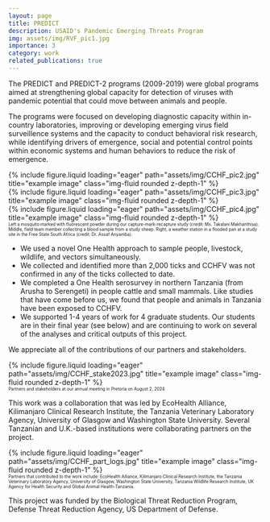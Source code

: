 ```yaml
---
layout: page
title: PREDICT 
description: USAID's Pandemic Emerging Threats Program
img: assets/img/RVF_pic1.jpg
importance: 3
category: work
related_publications: true
---
```

<style>
div.caption {
  font-size: 0.6em;
}
</style>

The PREDICT and PREDICT-2 programs (2009-2019) were global programs aimed at strengthening global capacity for detection of viruses with pandemic potential that could move between animals and people.

The programs were focused on developing diagnostic capacity within in-country laboratories, improving or developing emerging virus field surveillence systems and the capacity to conduct behavioral risk research, while identifying drivers of emergence, social and potential control points within economic systems and human behaviors to reduce the risk of emergence.

<div class="row">
    <div class="col-sm mt-3 mt-md-0">
        {% include figure.liquid loading="eager" path="assets/img/CCHF_pic2.jpg" title="example image" class="img-fluid rounded z-depth-1" %}
    </div>
    <div class="col-sm mt-3 mt-md-0">
        {% include figure.liquid loading="eager" path="assets/img/CCHF_pic3.jpg" title="example image" class="img-fluid rounded z-depth-1" %}
    </div>
    <div class="col-sm mt-3 mt-md-0">
        {% include figure.liquid loading="eager" path="assets/img/CCHF_pic4.jpg" title="example image" class="img-fluid rounded z-depth-1" %}
    </div>
</div>
<div class="caption">
    Left a mosquito marked with fluorescent powder during our capture-mark-recapture study (credit: Ms. Takalani Makhanthisa). Middle, field team member collecting a blood sample from a study sheep. Right, a weather station in a flooded pan at a study site in the Free State South Africa (credit: Dr. Assaf Anyamba).
</div>

- We used a novel One Health approach to sample people, livestock, wildlife, and vectors simultaneously.
- We collected and identified more than 2,000 ticks and CCHFV was not confirmed in any of the ticks collected to date.
- We completed a One Health serosurvey in northern Tanzania (from Arusha to Serengeti) in people cattle and small mammals. Like studies that have come before us, we found that people and animals in Tanzania have been exposed to CCHFV. 
- We supported 1-4 years of work for 4 graduate students. Our students are in their final year (see below) and are continuing to work on several of the analyses and critical outputs of this project. 

We appreciate all of the contributions of our partners and stakeholders.

<div class="row">
    <div class="col-sm mt-3 mt-md-0">
        {% include figure.liquid loading="eager" path="assets/img/CCHF_stake2023.jpg" title="example image" class="img-fluid rounded z-depth-1" %}
    </div>
</div>
<div class="caption">
    Partners and stakeholders at our annual meeting in Pretoria on August 2, 2024
</div>

This work was a collaboration that was led by EcoHealth Alliance, Kilimanjaro Clinical Research Institute, the Tanzania Veterinary Laboratory Agency, University of Glasgow and Washington State University. Several Tanzanian and U.K.-based institutions were collaborating partners on the project.


<div class="row">
    <div class="col-sm mt-3 mt-md-0">
        {% include figure.liquid loading="eager" path="assets/img/CCHF_part_logs.jpg" title="example image" class="img-fluid rounded z-depth-1" %}
    </div>
</div>
<div class="caption">
    Partners that contributed to the work include: EcoHealth Alliance, Kilimanjaro Clinical Research Institute, the Tanzania Veterinary Laboratory Agency, University of Glasgow,  Washington State University, Tanzania Wildlife Research Institute, UK Agency for Health Security and Global Animal Health-Tanzania.
</div>

This project was funded by the Biological Threat Reduction Program, Defense Threat Reduction Agency, US Department of Defense.
